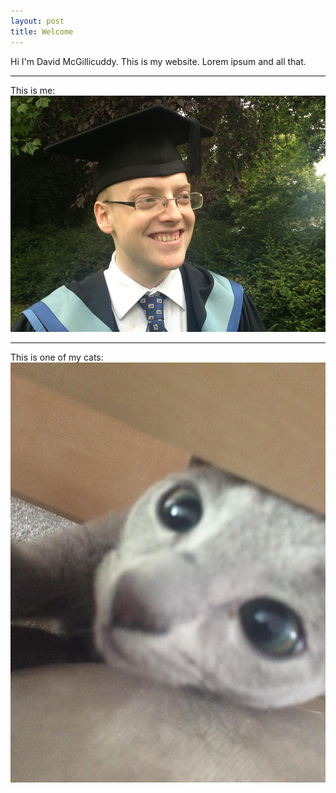 ```yaml
---
layout: post
title: Welcome
---
```


Hi I'm David McGillicuddy. This is my website. Lorem ipsum and all that.

----

This is me:
![mugshot](/assets/grad.jpg)

----

This is one of my cats:
![newt](/assets/peer.jpg)
